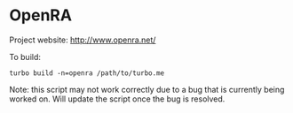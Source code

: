 # OpenRA

Project website: http://www.openra.net/

To build: 

	turbo build -n=openra /path/to/turbo.me
	
Note: this script may not work correctly due to a bug that is currently being worked on. Will update the script once the bug is resolved.
